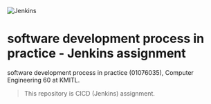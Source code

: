 ![Jenkins](https://github.com/phattharaphorn/web-frontend-developers/assets/88389821/2dbc3bb8-a9c7-46a2-9937-ccfeb7b81f74)

# software development process in practice - Jenkins assignment

software development process in practice (01076035), Computer Engineering 60 at KMITL.

> This repository is CICD (Jenkins) assignment.
